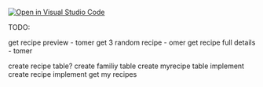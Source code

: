 [![Open in Visual Studio Code](https://classroom.github.com/assets/open-in-vscode-c66648af7eb3fe8bc4f294546bfd86ef473780cde1dea487d3c4ff354943c9ae.svg)](https://classroom.github.com/online_ide?assignment_repo_id=8003807&assignment_repo_type=AssignmentRepo)

TODO:

get recipe preview - tomer
get 3 random recipe - omer
get recipe full details - tomer

create recipe table?
create familiy table
create myrecipe table
implement create recipe
implement get my recipes